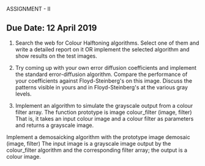 ASSIGNMENT - II

Due Date: 12 April 2019
---------------------------------------------------------------------------------------------------------------
1. Search the web for Colour Halftoning algorithms. Select one of them and write a detailed report on it
OR implement the selected algorithm and show results on the test images.

2. Try coming up with your own error diffusion coefficients and implement the standard error-diffusion 
algorithm. Compare the performance of your coefficients against Floyd-Steinberg's on this image. Discuss
the patterns visible in yours and in Floyd-Steinberg's at the various gray levels.

3. Implement an algorithm to simulate the grayscale output from a colour filter array. The function prototype is
      image colour_filter (image, filter)
 That is, it takes an input colour image and a colour filter as parameters and returns a grayscale image.
 
Implement a demosaicking algorithm with the prototype
      image demosaic (image, filter)
The input image is a grayscale image output by the colour_filter algorithm and the corresponding filter array; 
the output is a colour image.
